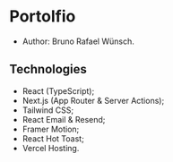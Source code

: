 # Portolfio
- Author: Bruno Rafael Wünsch.

## Technologies
- React (TypeScript);
- Next.js (App Router & Server Actions);
- Tailwind CSS;
- React Email & Resend; 
- Framer Motion;
- React Hot Toast;
- Vercel Hosting.